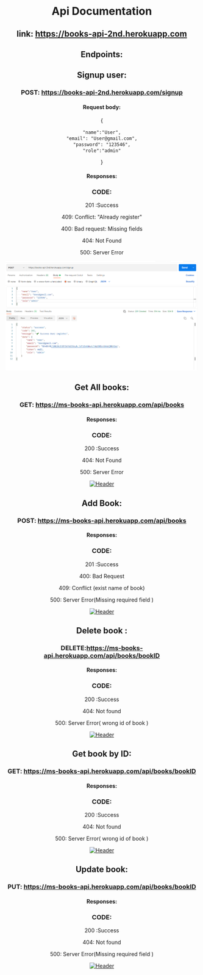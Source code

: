 <div align="center">

# Api Documentation

## link: https://books-api-2nd.herokuapp.com

## Endpoints:

## Signup user:

### POST: https://books-api-2nd.herokuapp.com/signup

#### Request body:

{

    "name":"User",
    "email": "User@gmail.com",
    "password": "123546",
    "role":"admin"

}

#### Responses:

### CODE:

201 :Success

409: Conflict: "Already register"

400: Bad request: Missing fields

404: Not Found

500: Server Error

[![Header](https://github.com/mykolasenyuk/2nd-book-api/blob/main/src/pictures/Signup.png)]()

## Get All books:

### GET: https://ms-books-api.herokuapp.com/api/books

#### Responses:

### CODE:

200 :Success

404: Not Found

500: Server Error

[![Header](https://github.com/mykolasenyuk/books-api/blob/main/pic/getAll.jpg)]()

## Add Book:

### POST: https://ms-books-api.herokuapp.com/api/books

#### Responses:

### CODE:

201 :Success

400: Bad Request

409: Conflict (exist name of book)

500: Server Error(Missing required field )

[![Header](https://github.com/mykolasenyuk/books-api/blob/main/pic/addbook.jpg)]()

## Delete book :

### DELETE:https://ms-books-api.herokuapp.com/api/books/bookID

#### Responses:

### CODE:

200 :Success

404: Not found

500: Server Error( wrong id of book )

[![Header](https://github.com/mykolasenyuk/books-api/blob/main/pic/dlt.jpg)]()

## Get book by ID:

### GET: https://ms-books-api.herokuapp.com/api/books/bookID

#### Responses:

### CODE:

200 :Success

404: Not found

500: Server Error( wrong id of book )

[![Header](https://github.com/mykolasenyuk/books-api/blob/main/pic/getById.jpg)]()

## Update book:

### PUT: https://ms-books-api.herokuapp.com/api/books/bookID

#### Responses:

### CODE:

200 :Success

404: Not found

500: Server Error(Missing required field )

[![Header](https://github.com/mykolasenyuk/books-api/blob/main/pic/update.jpg)]()

<div>

